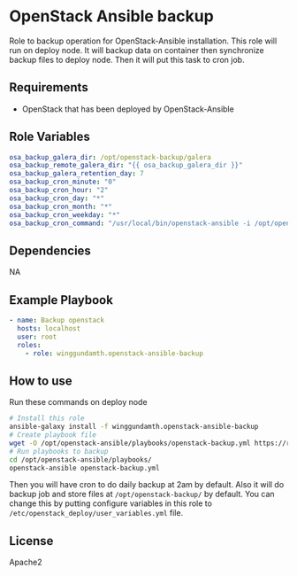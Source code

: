 OpenStack Ansible backup
=========

Role to backup operation for OpenStack-Ansible installation. This role will run on deploy node. It will backup data on container then synchronize backup files to deploy node. Then it will put this task to cron job.

Requirements
------------

- OpenStack that has been deployed by OpenStack-Ansible

Role Variables
--------------

```yaml
osa_backup_galera_dir: /opt/openstack-backup/galera
osa_backup_remote_galera_dir: "{{ osa_backup_galera_dir }}"
osa_backup_galera_retention_day: 7
osa_backup_cron_minute: "0"
osa_backup_cron_hour: "2"
osa_backup_cron_day: "*"
osa_backup_cron_month: "*"
osa_backup_cron_weekday: "*"
osa_backup_cron_command: "/usr/local/bin/openstack-ansible -i /opt/openstack-ansible/playbooks/inventory/dynamic_inventory.py /opt/openstack-ansible/playbooks/openstack-backup.yml"
```

Dependencies
------------

NA

Example Playbook
----------------

```yaml
- name: Backup openstack
  hosts: localhost
  user: root
  roles:
    - role: winggundamth.openstack-ansible-backup
```

How to use
----------------

Run these commands on deploy node

```bash
# Install this role
ansible-galaxy install -f winggundamth.openstack-ansible-backup
# Create playbook file
wget -O /opt/openstack-ansible/playbooks/openstack-backup.yml https://raw.githubusercontent.com/winggundamth/openstack-ansible-backup/master/playbooks/openstack-backup.yml
# Run playbooks to backup
cd /opt/openstack-ansible/playbooks/
openstack-ansible openstack-backup.yml
```

Then you will have cron to do daily backup at 2am by default. Also it will do backup job and store files at ```/opt/openstack-backup/``` by default. You can change this by putting configure variables in this role to ```/etc/openstack_deploy/user_variables.yml``` file.

License
-------

Apache2
